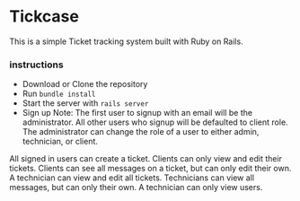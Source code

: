 # Tickcase

This is a simple Ticket tracking system built with Ruby on Rails.

### instructions
* Download or Clone the repository
* Run `bundle install`
* Start the server with `rails server`
* Sign up
  Note: The first user to signup with an email will be the administrator. All other users who signup will be defaulted to client role. The administrator can change the role of a user to either admin, technician, or client.

All signed in users can create a ticket. Clients can only view and edit their tickets. Clients can see all messages on a ticket, but can only edit their own. A technician can view and edit all tickets. Technicians can view all messages, but can only their own. A technician can only view users.
